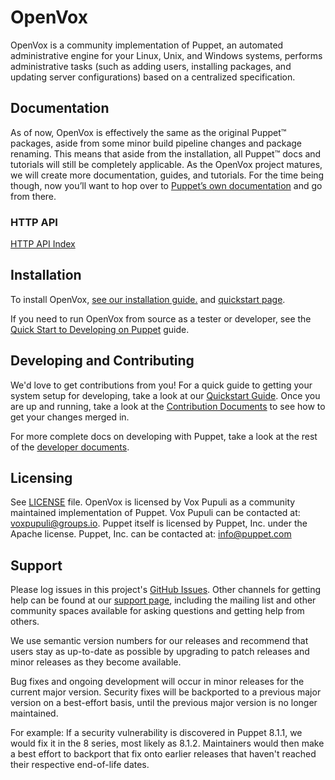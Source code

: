 # OpenVox

OpenVox is a community implementation of Puppet, an automated administrative engine for your Linux, Unix, and Windows systems, performs
administrative tasks (such as adding users, installing packages, and updating server
configurations) based on a centralized specification.

## Documentation

As of now, OpenVox is effectively the same as the original Puppet™️ packages, aside from some minor build pipeline changes and package renaming.
This means that aside from the installation, all Puppet™️ docs and tutorials will still be completely applicable.
As the OpenVox project matures, we will create more documentation, guides, and tutorials.
For the time being though, now you’ll want to hop over to [Puppet’s own documentation](https://puppet.com/docs) and go from there.

### HTTP API

[HTTP API Index](https://puppet.com/docs/puppet/latest/http_api/http_api_index.html)

## Installation

To install OpenVox,
[see our installation guide.](https://voxpupuli.org/openvox/install/) and [quickstart page](https://voxpupuli.org/openvox/quickstart/).

If you need to run OpenVox from source as a tester or developer,
see the [Quick Start to Developing on Puppet](docs/quickstart.md) guide.

## Developing and Contributing

We'd love to get contributions from you! For a quick guide to getting your
system setup for developing, take a look at our [Quickstart
Guide](docs/quickstart.md). Once you are up and running, take a look at the
[Contribution Documents](https://github.com/OpenVoxProject/.github/blob/main/CONTRIBUTING.md) to see how to get your changes merged
in.

For more complete docs on developing with Puppet, take a look at the
rest of the [developer documents](docs/index.md).

## Licensing

See [LICENSE](LICENSE) file. OpenVox is licensed by Vox Pupuli as a community maintained
implementation of Puppet. Vox Pupuli can be contacted at: voxpupuli@groups.io.
Puppet itself is licensed by Puppet, Inc. under the Apache license. Puppet, Inc. can be contacted at: info@puppet.com

## Support

Please log issues in this project's [GitHub Issues](/issues).
Other channels for getting help can be found at our
[support page](https://voxpupuli.org/openvox/support/),
including the mailing list and other community spaces available
for asking questions and getting help from others.


We use semantic version numbers for our releases and recommend that users stay
as up-to-date as possible by upgrading to patch releases and minor releases as
they become available.

Bug fixes and ongoing development will occur in minor releases for the current
major version. Security fixes will be backported to a previous major version on
a best-effort basis, until the previous major version is no longer maintained.

For example: If a security vulnerability is discovered in Puppet 8.1.1, we
would fix it in the 8 series, most likely as 8.1.2. Maintainers would then make
a best effort to backport that fix onto earlier releases that haven't reached
their respective end-of-life dates.
